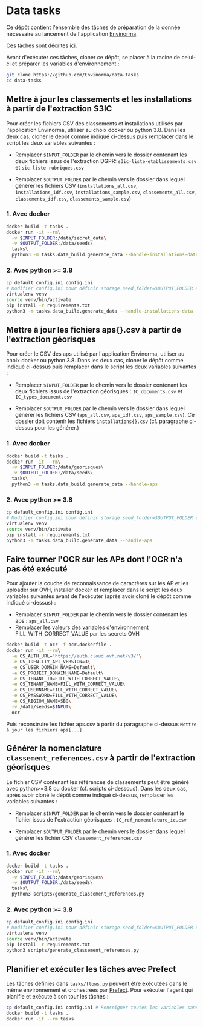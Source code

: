 # Data tasks

Ce dépôt contient l'ensemble des tâches de préparation de la donnée nécessaire au lancement de l'application [Envinorma](https://github.com/Envinorma/envinorma-web).

Ces tâches sont décrites [ici](https://envinorma.github.io/architecture/schema_fonctionnel).

Avant d'exécuter ces tâches, cloner ce dépôt, se placer à la racine de celui-ci et préparer les variables d'environnement :

```sh
git clone https://github.com/Envinorma/data-tasks
cd data-tasks
```

## Mettre à jour les classements et les installations à partir de l'extraction S3IC

Pour créer les fichiers CSV des classements et installations utilisés par l'application Envinorma, utiliser au choix docker ou python 3.8. Dans les deux cas, cloner le dépôt comme indiqué ci-dessus puis remplacer dans le script les deux variables suivantes :

- Remplacer `$INPUT_FOLDER` par le chemin vers le dossier contenant les deux fichiers issus de l'extraction DGPR: `s3ic-liste-etablissements.csv` et `sic-liste-rubriques.csv`

- Remplacer `$OUTPUT_FOLDER` par le chemin vers le dossier dans lequel générer les fichiers CSV (`installations_all.csv`, `installations_idf.csv`, `installations_sample.csv`, `classements_all.csv`, `classements_idf.csv`, `classements_sample.csv`)

### 1. Avec docker

```sh
docker build -t tasks .
docker run -it --rm\
  -v $INPUT_FOLDER:/data/secret_data\
  -v $OUTPUT_FOLDER:/data/seeds\
  tasks\
  python3 -m tasks.data_build.generate_data --handle-installations-data
```

### 2. Avec python >= 3.8

```sh
cp default_config.ini config.ini
# Modifier config.ini pour définir storage.seed_folder=$OUTPUT_FOLDER et storage.secret_data_folder=$INPUT_FOLDER
virtualenv venv
source venv/bin/activate
pip install -r requirements.txt
python3 -m tasks.data_build.generate_data --handle-installations-data
```

## Mettre à jour les fichiers aps{}.csv à partir de l'extraction géorisques

Pour créer le CSV des aps utilisé par l'application Envinorma, utiliser au choix docker ou python 3.8. Dans les deux cas, cloner le dépôt comme indiqué ci-dessus puis remplacer dans le script les deux variables suivantes :

- Remplacer `$INPUT_FOLDER` par le chemin vers le dossier contenant les deux fichiers issus de l'extraction géorisques : `IC_documents.csv` et `IC_types_document.csv`

- Remplacer `$OUTPUT_FOLDER` par le chemin vers le dossier dans lequel générer les fichiers CSV (`aps_all.csv`, `aps_idf.csv`, `aps_sample.csv`). Ce dossier doit contenir les fichiers `installations{}.csv` (cf. paragraphe ci-dessus pour les générer.)

### 1. Avec docker

```sh
docker build -t tasks .
docker run -it --rm\
  -v $INPUT_FOLDER:/data/georisques\
  -v $OUTPUT_FOLDER:/data/seeds\
  tasks\
  python3 -m tasks.data_build.generate_data --handle-aps
```

### 2. Avec python >= 3.8

```sh
cp default_config.ini config.ini
# Modifier config.ini pour définir storage.seed_folder=$OUTPUT_FOLDER et storage.georisques_data_folder=$INPUT_FOLDER
virtualenv venv
source venv/bin/activate
pip install -r requirements.txt
python3 -m tasks.data_build.generate_data --handle-aps
```

## Faire tourner l'OCR sur les APs dont l'OCR n'a pas été exécuté

Pour ajouter la couche de reconnaissance de caractères sur les AP et les uploader sur OVH, installer docker et remplacer dans le script les deux variables suivantes avant de l'exécuter (après avoir cloné le dépôt comme indiqué ci-dessus) :

- Remplacer `$INPUT_FOLDER` par le chemin vers le dossier contenant les aps : `aps_all.csv`
- Remplacer les valeurs des variables d'environnement FILL_WITH_CORRECT_VALUE par les secrets OVH

```sh
docker build -t ocr -f ocr.dockerfile .
docker run -it --rm\
  -e OS_AUTH_URL="https://auth.cloud.ovh.net/v3/"\
  -e OS_IDENTITY_API_VERSION=3\
  -e OS_USER_DOMAIN_NAME=Default\
  -e OS_PROJECT_DOMAIN_NAME=Default\
  -e OS_TENANT_ID=FILL_WITH_CORRECT_VALUE\
  -e OS_TENANT_NAME=FILL_WITH_CORRECT_VALUE\
  -e OS_USERNAME=FILL_WITH_CORRECT_VALUE\
  -e OS_PASSWORD=FILL_WITH_CORRECT_VALUE\
  -e OS_REGION_NAME=SBG\
  -v /data/seeds=$INPUT\
  ocr
```

Puis reconstruire les fichier aps.csv à partir du paragraphe ci-dessus `Mettre à jour les fichiers aps[...]`

## Générer la nomenclature `classement_references.csv` à partir de l'extraction géorisques

Le fichier CSV contenant les références de classements peut être généré avec python>=3.8 ou docker (cf. scripts ci-dessous). Dans les deux cas, après avoir cloné le dépôt comme indiqué ci-dessus, remplacer les variables suivantes :

- Remplacer `$INPUT_FOLDER` par le chemin vers le dossier contenant le fichier issus de l'extraction géorisques : `IC_ref_nomenclature_ic.csv`

- Remplacer `$OUTPUT_FOLDER` par le chemin vers le dossier dans lequel générer les fichier CSV `classement_references.csv`

### 1. Avec docker

```sh
docker build -t tasks .
docker run -it --rm\
  -v $INPUT_FOLDER:/data/georisques\
  -v $OUTPUT_FOLDER:/data/seeds\
  tasks\
  python3 scripts/generate_classement_references.py
```

### 2. Avec python >= 3.8

```sh
cp default_config.ini config.ini
# Modifier config.ini pour définir storage.seed_folder=$OUTPUT_FOLDER et storage.georisques_data_folder=$INPUT_FOLDER
virtualenv venv
source venv/bin/activate
pip install -r requirements.txt
python3 scripts/generate_classement_references.py
```

## Planifier et exécuter les tâches avec Prefect

Les tâches définies dans `tasks/flows.py` peuvent être exécutées dans le même environnement et orchestrées par [Prefect](http://prefect.io).
Pour exécuter l'agent qui planifie et exécute à son tour les tâches :

```sh
cp default_config.ini config.ini # Renseigner toutes les variables sans valeur par défaut
docker build -t tasks .
docker run -it --rm tasks
```

